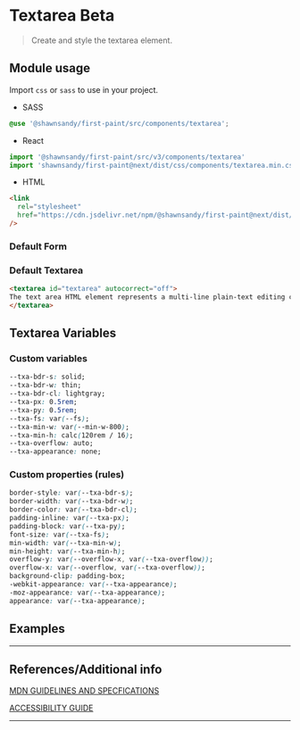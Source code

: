 # Textarea <span role="note" style="--note: var(--beta)">Beta</span>

> Create and style the textarea element.

## Module usage

Import `css` or `sass` to use in your project.

- SASS

```scss
@use '@shawnsandy/first-paint/src/components/textarea';
```

- React

```jsx
import '@shawnsandy/first-paint/src/v3/components/textarea'
import 'shawnsandy/first-paint@next/dist/css/components/textarea.min.css'
```

- HTML

```html
<link
  rel="stylesheet"
  href="https://cdn.jsdelivr.net/npm/@shawnsandy/first-paint@next/dist/css/components/textarea.min.css"
/>
```

### Default Form

### Default Textarea

```html preview
<textarea id="textarea" autocorrect="off">
The text area HTML element represents a multi-line plain-text editing control, useful when you want to allow users to enter a sizeable amount of free-form text, for example a comment on a review or feedback form.
</textarea>
```

## Textarea Variables

### Custom variables

```css
--txa-bdr-s: solid;
--txa-bdr-w: thin;
--txa-bdr-cl: lightgray;
--txa-px: 0.5rem;
--txa-py: 0.5rem;
--txa-fs: var(--fs);
--txa-min-w: var(--min-w-800);
--txa-min-h: calc(120rem / 16);
--txa-overflow: auto;
--txa-appearance: none;
```

### Custom properties (rules)

```css
border-style: var(--txa-bdr-s);
border-width: var(--txa-bdr-w);
border-color: var(--txa-bdr-cl);
padding-inline: var(--txa-px);
padding-block: var(--txa-py);
font-size: var(--txa-fs);
min-width: var(--txa-min-w);
min-height: var(--txa-min-h);
overflow-y: var(--overflow-x, var(--txa-overflow));
overflow-x: var(--overflow, var(--txa-overflow));
background-clip: padding-box;
-webkit-appearance: var(--txa-appearance);
-moz-appearance: var(--txa-appearance);
appearance: var(--txa-appearance);
```

## Examples

---

## References/Additional info

[MDN GUIDELINES AND SPECFICATIONS](https://developer.mozilla.org/en-US/docs/Web/HTML/Element/textarea ':target="_blank"')

[ACCESSIBILITY GUIDE]()

---
